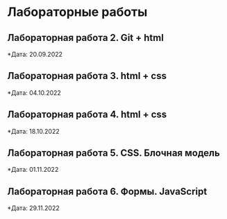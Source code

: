 # Лабораторные работы

## Лабораторная работа 2. Git + html

*Дата: 20.09.2022 

## Лабораторная работа 3. html + css

*Дата: 04.10.2022 

## Лабораторная работа 4. html + css

*Дата: 18.10.2022 

## Лабораторная работа 5. CSS. Блочная модель

*Дата: 01.11.2022 

## Лабораторная работа 6. Формы. JavaScript

*Дата: 29.11.2022